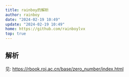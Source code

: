 ```yaml
---
title: rainboy的解析
author: rainboy
date: "2024-02-19 10:49"
update: "2024-02-19 10:49"
home: https://github.com/rainboylvx
top: true
---
```


## 解析

见: https://rbook.roj.ac.cn/base/zero_number/index.html

